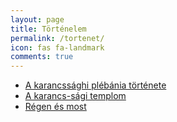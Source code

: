 ```yaml
---
layout: page
title: Történelem
permalink: /tortenet/
icon: fas fa-landmark
comments: true
---
```


+ [A karancssághi plébánia története][1]
+ [A karancs-sági templom][2]
+ [Régen és most][3]

[1]:/tortenet/A-karancssaghi-plebania-tortenete/
[2]:/tortenet/A-karancs-sagi-templom/
[3]:/tortenet/regen-es-most/